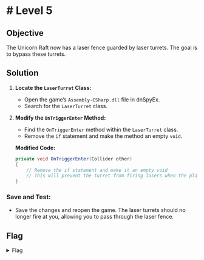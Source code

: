 # # Level 5

## Objective

The Unicorn Raft now has a laser fence guarded by laser turrets. The goal is to bypass these turrets.

## Solution

1. **Locate the `LaserTurret` Class:**
   
   - Open the game’s `Assembly-CSharp.dll` file in dnSpyEx.
   - Search for the `LaserTurret` class.

2. **Modify the `OnTriggerEnter` Method:**
   
   - Find the `OnTriggerEnter` method within the `LaserTurret` class.
   - Remove the `if` statement and make the method an empty `void`.
   
   **Modified Code:**
   
   ```csharp
   private void OnTriggerEnter(Collider other)
   {
       // Remove the if statement and make it an empty void
       // This will prevent the turret from firing lasers when the player enters the trigger zone
   }
   ```

### **Save and Test:**

- Save the changes and reopen the game. The laser turrets should no longer fire at you, allowing you to pass through the laser fence.

## Flag

<details>
<summary>Flag</summary>
GHCTF{oops_sorry_mr_unicorn}  
<br/>

# [Next Challange](level6.MD)
